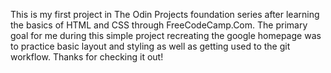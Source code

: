 This is my first project in The Odin Projects foundation series after learning the basics of HTML and CSS through FreeCodeCamp.Com. The primary goal for me during this simple project recreating the google homepage was to practice basic layout and styling as well as getting used to the git workflow. Thanks for checking it out!